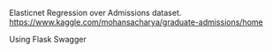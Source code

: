 Elasticnet Regression over Admissions dataset.
      https://www.kaggle.com/mohansacharya/graduate-admissions/home
      
Using
  Flask
  Swagger
